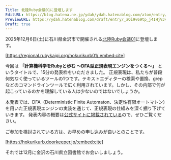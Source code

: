 ```yaml
---
Title: 北陸Ruby会議01に登壇します
EditURL: https://blog.hatena.ne.jp/ydah/ydah.hatenablog.com/atom/entry/6802888565296388858
PreviewURL: https://ydah.hatenablog.com/draft/entry/_aQi9v69tp_j4IHjVJvX_XV2gC4
Draft: true
---
```


2025年12月6日(土)に石川県金沢市で開催される[北陸Ruby会議01](https://regional.rubykaigi.org/hokurikurb01/)に登壇します。

[https://regional.rubykaigi.org/hokurikurb01/:embed:cite]

今回は **「計算機科学をRubyと歩む 〜DFA型正規表現エンジンをつくる〜」** というタイトルで、15分の発表枠をいただきました。
正規表現は、私たちが普段何気なく使っているツールの1つです。テキストエディターの検索や置換、grepなどのコマンドラインツールで広く利用されています。しかし、その内部で何が起こっているのかを理解している人は少ないのではないでしょうか。

本発表では、DFA（Deterministic Finite Automaton、決定性有限オートマトン）を用いた正規表現エンジンの実装を通じて、正規表現の仕組みを深く掘り下げていきます。
発表内容の概要は[公式サイトに掲載されている](https://regional.rubykaigi.org/hokuriku01/#SESSION-4)ので、ぜひご覧ください。

ご参加を検討されている方は、お早めの申し込みが良いとのことです。

[https://hokurikurb.doorkeeper.jp/:embed:cite]

それでは12月に金沢の石川県立図書館でお会いしましょう。
